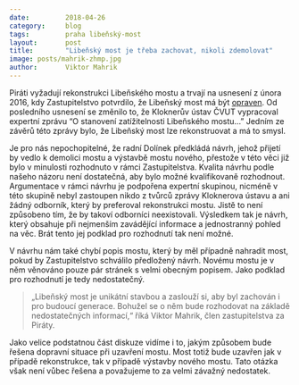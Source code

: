 ```yaml
---
date:         2018-04-26
category:     blog
tags:         praha libeňský-most
layout:       post
title:        "Libeňský most je třeba zachovat, nikoli zdemolovat" 
image: posts/mahrik-zhmp.jpg
author:       Viktor Mahrik
---
```


Piráti vyžadují rekonstrukci Libeňského mostu a trvají na usnesení z února 2016, kdy Zastupitelstvo potvrdilo, že Libeňský most má být [opraven](https://praha.pirati.cz/zastupitelstvo-unor-2016.html). Od posledního usnesení se změnilo to, že Kloknerův ústav ČVUT vypracoval expertní zprávu “O stanovení zatížitelnosti Libeňského mostu...” Jedním ze závěrů této zprávy bylo, že Libeňský most lze rekonstruovat a má to smysl.

Je pro nás nepochopitelné, že radní Dolínek předkládá návrh, jehož přijetí by vedlo k demolici mostu a výstavbě mostu nového, přestože v této věci již bylo v minulosti rozhodnuto v rámci Zastupitelstva. Kvalita návrhu podle našeho názoru není dostatečná, aby bylo možné kvalifikovaně rozhodnout. Argumentace v rámci návrhu je podpořena expertní skupinou, nicméně v této skupině nebyl zastoupen nikdo z tvůrců zprávy Kloknerova ústavu a ani žádný odborník, který by preferoval rekonstrukci mostu. Jistě to není způsobeno tím, že by takoví odborníci neexistovali. Výsledkem tak je návrh, který obsahuje při nejmenším zavádějící informace a jednostranný pohled na věc. Brát tento jej podklad pro rozhodnutí tak není možné. 

V návrhu nám také chybí popis mostu, který by měl případně nahradit most, pokud by Zastupitelstvo schválilo předložený návrh. Novému mostu je v něm věnováno pouze pár stránek s velmi obecným popisem. Jako podklad pro rozhodnutí je tedy nedostatečný.

> „Libeňský most je unikátní stavbou a zaslouží si, aby byl zachován i pro budoucí generace. Bohužel se o něm bude rozhodovat na základě nedostatečných informací,“ říká Viktor Mahrik, člen zastupitelstva za Piráty.

Jako velice podstatnou část diskuze vidíme i to, jakým způsobem bude řešena dopravní situace při uzavření mostu. Most totiž bude uzavřen jak v případě rekonstrukce, tak v případě výstavby nového mostu. Tato otázka však není vůbec řešena a považujeme to za velmi závažný nedostatek.
